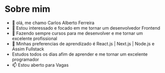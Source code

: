 # Sobre mim

- 👋 olá, me chamo Carlos  Alberto Ferreira
- 👀  Estou interessado e focado em me tornar um desenvolvedor Frontend
- 🌱 Fazendo sempre cursos para me desenvolver e me tornar um excelente profissional
- 💞️ Minhas preferencias de aprendizado é React.js | Next.js | Node.js e Assim Fullstack
- Estudos todos os dias afim de aprender e me tornar um excelente programador
- 📫 Estou aberto para Vagas
<!---
carlosalbferreira/carlosalbferreira is a ✨ special ✨ repository because its `README.md` (this file) appears on your GitHub profile.
You can click the Preview link to take a look at your changes.
--->
